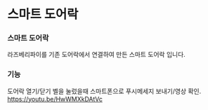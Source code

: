 # 스마트 도어락

### 스마트 도어락
라즈베리파이를 기존 도어락에서 연결하여 만든 스마트 도어락 입니다.

### 기능
도어락 열기/닫기
벨을 눌렀을때 스마트폰으로 푸시메세지 보내기/영상 확인.
https://youtu.be/HwWMXkDAtVc

